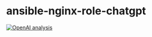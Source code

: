 # ansible-nginx-role-chatgpt

[![OpenAI analysis](https://github.com/diranetafen/ansible-nginx-role-chatgpt/actions/workflows/openai.yml/badge.svg)](https://github.com/diranetafen/ansible-nginx-role-chatgpt/actions/workflows/openai.yml)
